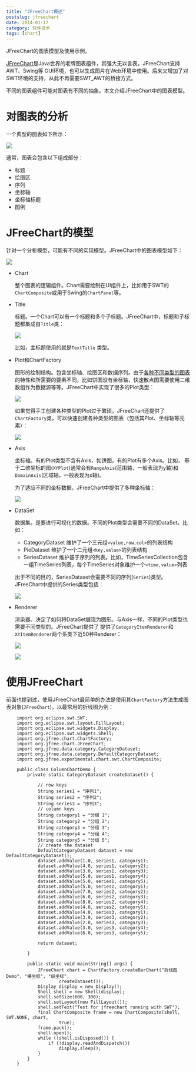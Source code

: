 ```yaml
---
title: "JFreeChart概述"
postslug: jfreechart
date: 2014-01-17
category: 软件技术
tags: [chart]
---
```


JFreeChart的图表模型及使用示例。

<!-- more -->

[JFreeChart](http://www.jfree.org/jfreechart/)是Java世界的老牌图表组件，其强大无以言表。JFreeChart支持AWT、Swing等
GUI环境，也可以生成图片在Web环境中使用。后来又增加了对SWT环境的支持，从此不再需要SWT_AWT的桥接方式。

不同的图表组件可能对图表有不同的抽象。本文介绍JFreeChart中的图表模型。

# 对图表的分析

一个典型的图表如下所示：

![](/images/chart/chart.png)

通常，图表会包含以下组成部分：

- 标题
- 绘图区
- 序列
- 坐标轴
- 坐标轴标题
- 图例


# JFreeChart的模型

针对一个分析模型，可能有不同的实现模型。JFreeChart中的图表模型如下：


![](/images/chart/jfreechart.png)


- Chart

  整个图表的逻辑组件。Chart需要绘制在UI组件上，比如用于SWT的`ChartComposite`或用于Swing的`ChartPanel`等。


- Title

  标题。一个Chart可以有一个标题和多个子标题。JFreeChart中，标题和子标题都集成自`Title`类：

  ![](/images/chart/title.png)

  比如，主标题使用的就是`TextTitle` 类型。

- Plot和ChartFactory

  图形的绘制结构。包含坐标轴、绘图区和数据序列。由于[各种不同类型的图表](http://en.wikipedia.org/wiki/Chart)的特性和所需要的要素不同，比如饼图没有坐标轴，快速散点图需要使用二维数组作为数据源等等。JFreeChart中实现了很多的Plot类型：

  ![](/images/chart/plot.png)

  如果觉得手工创建各种类型的Plot过于繁琐，JFreeChart还提供了`ChartFactory`类，可以快速创建各种类型的图表（包括其Plot、坐标轴等元素）：


  ![](/images/chart/chartfactory.png)

- Axis

  坐标轴。有的Plot类型不含有Axis，如饼图。有的Plot有多个Axis。比如，
  基于二维坐标的图(`XYPlot`)通常会有`RangeAxis`(范围轴，一般表现为y轴)和
  `DomainAxis`(区域轴，一般表现为x轴)。

  为了适应不同的坐标数据，JFreeChart中提供了多种坐标轴：

  ![](/images/chart/axis.png)

- DataSet

  数据集。是要进行可视化的数据。不同的Plot类型会需要不同的DataSet。比如：

  + CategoryDataset 维护了一个三元组`<value,row,col>`的列表结构
  + PieDataset 维护了一个二元组`<key,value>`的列表结构
  + SeriesDataset 维护基于序列的列表。比如，TimeSeriesCollection包含一组TimeSeries列表，每个TimeSeries对象维护一个`<time,value>`列表

  出于不同的目的，SeriesDataset会需要不同的序列(`Series`)类型。JFreeChart中提供的Series类型包括：

  ![](/images/chart/series.png)


- Renderer

  渲染器。决定了如何将DataSet展现为图形。与Axis一样，不同的Plot类型也需要不同类型的。JFreeChart提供了
  提供了`CategoryItemRenderer`和`XYItemRenderer`两个系类下近50种Renderer：


  ![](/images/chart/CategoryItemRenderer.png)

  ![](/images/chart/XYItemRenderer.png)









# 使用JFreeChart

前面也提到过，使用JFreeChart最简单的办法是使用其`ChartFactory`方法生成图表对象(`JFreeChart`)。以最常用的折线图为例：

```
  	import org.eclipse.swt.SWT;
  	import org.eclipse.swt.layout.FillLayout;
  	import org.eclipse.swt.widgets.Display;
  	import org.eclipse.swt.widgets.Shell;
  	import org.jfree.chart.ChartFactory;
  	import org.jfree.chart.JFreeChart;
  	import org.jfree.data.category.CategoryDataset;
  	import org.jfree.data.category.DefaultCategoryDataset;
  	import org.jfree.experimental.chart.swt.ChartComposite;

  	public class ColumnChartDemo {
  		private static CategoryDataset createDataset() {

  			// row keys
  			String series1 = "序列1";
  			String series2 = "序列2";
  			String series3 = "序列3";
  			// column keys
  			String category1 = "分组 1";
  			String category2 = "分组 2";
  			String category3 = "分组 3";
  			String category4 = "分组 4";
  			String category5 = "分组 5";
  			// create the dataset
  			DefaultCategoryDataset dataset = new DefaultCategoryDataset();
  			dataset.addValue(1.0, series1, category1);
  			dataset.addValue(4.0, series1, category2);
  			dataset.addValue(3.0, series1, category3);
  			dataset.addValue(5.0, series1, category4);
  			dataset.addValue(5.0, series1, category5);
  			dataset.addValue(5.0, series2, category1);
  			dataset.addValue(7.0, series2, category2);
  			dataset.addValue(6.0, series2, category3);
  			dataset.addValue(8.0, series2, category4);
  			dataset.addValue(4.0, series2, category5);
  			dataset.addValue(4.0, series3, category1);
  			dataset.addValue(3.0, series3, category2);
  			dataset.addValue(2.0, series3, category3);
  			dataset.addValue(3.0, series3, category4);
  			dataset.addValue(6.0, series3, category5);

  			return dataset;

  		}

  		public static void main(String[] args) {
  			JFreeChart chart = ChartFactory.createBarChart("折线图Demo", "横坐标", "纵坐标",
  					createDataset());
  			Display display = new Display();
  			Shell shell = new Shell(display);
  			shell.setSize(600, 300);
  			shell.setLayout(new FillLayout());
  			shell.setText("Test for jfreechart running with SWT");
  			final ChartComposite frame = new ChartComposite(shell, SWT.NONE, chart,
  					true);
  			frame.pack();
  			shell.open();
  			while (!shell.isDisposed()) {
  				if (!display.readAndDispatch())
  					display.sleep();
  			}
  		}
  	}

```
